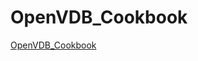 # OpenVDB_Cookbook

[OpenVDB_Cookbook](https://www.openvdb.org/documentation/doxygen/codeExamples.html#sPopulatingGrids)
